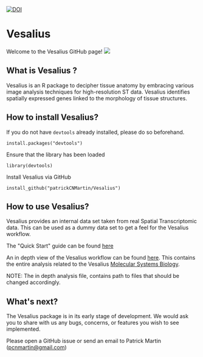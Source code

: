 [![DOI](https://zenodo.org/badge/306332649.svg)](https://zenodo.org/badge/latestdoi/306332649)

# Vesalius

Welcome to the Vesalius GitHub page!
<img src="man/figures/banner.png" />


## What is Vesalius ?
Vesalius is an R package to decipher tissue anatomy by embracing various
image analysis techniques for high-resolution ST data. Vesalius identifies
spatially expressed genes linked to the morphology of tissue structures.

## How to install Vesalius?

If you do not have `devtools` already installed, please do so beforehand.

```
install.packages("devtools")
```  
Ensure that the library has been loaded
```
library(devtools)
```
Install Vesalius via GitHub
```
install_github("patrickCNMartin/Vesalius")
```

## How to use Vesalius?
Vesalius provides an internal data set taken from real Spatial Transcriptomic
data. This can be used as a dummy data set to get a feel for the Vesalius
workflow.

The "Quick Start" guide can be found [here](https://patrickcnmartin.github.io/Vesalius/articles/vesalius.html)

An in depth view of the Vesalius workflow can be found [here](https://patrickcnmartin.github.io/Vesalius/articles/Vesalius_Analysis/Vesalius_analysis.html). This contains the entire analysis related to
the Vesalius [Molecular Systems Biology](https://www.embopress.org/doi/full/10.15252/msb.202211080).

NOTE: The in depth analysis file, contains path to files that should be changed
accordingly.


## What's next?
The Vesalius package is in its early stage of development. We would ask you to
share with us any bugs, concerns, or features you wish to see implemented.

Please open a GitHub issue or send an email to Patrick Martin (pcnmartin@gmail.com)

